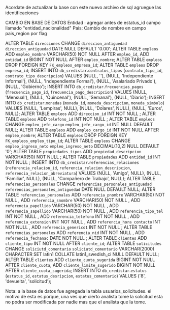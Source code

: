 Acordate de actualizar la base con este nuevo archivo de sql agruegue las identificaciones

CAMBIO EN BASE DE DATOS
Entidad : agregar antes de estatus_id campo llamado "entidad_nacionalidad"
Pais: Cambio de nombre en campo pais_region por flag

ALTER TABLE `direcciones` CHANGE `direccion_antiguedad` `direccion_antiguedad` DATE NULL DEFAULT '0.00';
ALTER TABLE `empleos` ADD `empleo_nombre` VARCHAR(50) NOT NULL AFTER `empleo_id`, ADD `entidad_id` BIGINT NOT NULL AFTER `empleo_nombre`;
ALTER TABLE `empleos` DROP FOREIGN KEY `FK_empleos_empresa_id`;
ALTER TABLE `empleos` DROP `empresa_id`;
INSERT INTO `db_credistar`.`contratos_tipos` (`contrato_tipo_id`, `contrato_tipo_descripcion`) VALUES (NULL, ''), (NULL, 'Independiente Informal'), (NULL, 'Independiente Formal'), (NULL, 'Asalariado Privado'), (NULL, 'Gobierno');
INSERT INTO `db_credistar`.`frecuencias_pagos` (`frecuencia_pago_id`, `frecuencia_pago_descripcion`) VALUES (NULL, 'Mensual'), (NULL, 'Quincenal'), (NULL, 'Semanal'), (NULL, 'Diario');
INSERT INTO `db_credistar`.`monedas` (`moneda_id`, `moneda_descripcion`, `moneda_simbolo`) VALUES (NULL, 'Lempiras', NULL), (NULL, 'Dolares', NULL), (NULL, 'Euros', NULL);
ALTER TABLE `empleos` ADD `direccion_id` INT NOT NULL ;
ALTER TABLE `empleos` ADD `telefono_id` INT NOT NULL ;
ALTER TABLE `empleos` CHANGE `empleo_jefe_cargo` `empleo_jefe_cargo_id` INT NULL DEFAULT NULL;
ALTER TABLE `empleos` ADD `empleo_cargo_id` INT NOT NULL AFTER `empleo_nombre`;
ALTER TABLE `empleos` DROP FOREIGN KEY `FK_empleos_empleo_tipo_id`;
ALTER TABLE `empleos` CHANGE `empleo_ingreso_neto` `empleo_ingreso_neto` DECIMAL(10,2) NULL DEFAULT '0';
ALTER TABLE `propiedades_tipos` ADD `propiedad_descripcion` VARCHAR(50) NOT NULL ;
ALTER TABLE `propiedades` ADD `entidad_id` INT NOT NULL ;
INSERT INTO `db_credistar`.`referencias_relaciones` (`referencia_relacion_id`, `referencia_relacion_descripcion`, `referencia_relacion_abreviatura`) VALUES (NULL, 'Amigo', NULL), (NULL, 'Familiar', NULL), (NULL, 'Compañero de Trabajo', NULL);
ALTER TABLE `referencias_personales` CHANGE `referencias_personales_antiguedad` `referencias_personales_antiguedad` DATE NULL DEFAULT NULL;
ALTER TABLE `referencias_personales` ADD `referencia_pnombre` VARCHAR(50) NOT NULL , ADD `referencia_snombre` VARCHAR(50) NOT NULL , ADD `referencia_papellido` VARCHAR(50) NOT NULL , ADD `referencia_sapellido` VARCHAR(50) NOT NULL , ADD `referencia_tipo_tel` INT NOT NULL , ADD `referencia_telefono` INT NOT NULL , ADD `referencia_extension` INT NOT NULL , ADD `referencia_hora_contacto` INT NOT NULL , ADD `referencia_generico1` INT NOT NULL ;
ALTER TABLE `referencias_personales` ADD `referencia_nid` INT NOT NULL , ADD `referencia_fechanac` DATE NOT NULL ;
ALTER TABLE `clientes` ADD `cliente_tipo` INT NOT NULL AFTER `cliente_id`;
ALTER TABLE `solicitudes` CHANGE `soliciutd_comentario` `soliciutd_comentario` VARCHAR(2000) CHARACTER SET latin1 COLLATE latin1_swedish_ci NULL DEFAULT NULL;
ALTER TABLE `clientes` ADD `cliente_cuota_sugerida` BIGINT NOT NULL AFTER `cliente_cuota`, ADD `cliente_limite_sugerido` BIGINT NOT NULL AFTER `cliente_cuota_sugerida`;
INSERT INTO `db_credistar`.`estatus` (`estatus_id`, `estatus_desripcion`, `estatus_comentario`) VALUES ('8', 'devuelta', 'solicitud');

Nota: a la base de datos fue agregada la tabla usuarios_solicitudes.
	el motivo de esta es porque, una ves que cierto analista tome la solicitud
	esta no podra ser modificada por nadie mas que el analista que la tome.
